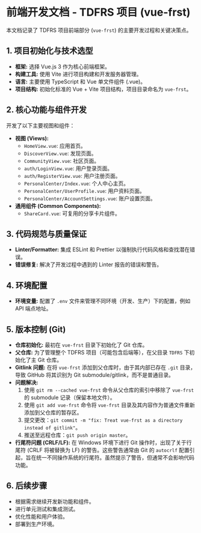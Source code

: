 # 前端开发文档 - TDFRS 项目 (vue-frst)

本文档记录了 TDFRS 项目前端部分 (`vue-frst`) 的主要开发过程和关键决策点。

## 1. 项目初始化与技术选型

*   **框架:** 选择 Vue.js 3 作为核心前端框架。
*   **构建工具:** 使用 Vite 进行项目构建和开发服务器管理。
*   **语言:** 主要使用 TypeScript 和 Vue 单文件组件 (.vue)。
*   **项目结构:** 初始化标准的 Vue + Vite 项目结构，项目目录命名为 `vue-frst`。

## 2. 核心功能与组件开发

开发了以下主要视图和组件：

*   **视图 (Views):**
    *   `HomeView.vue`: 应用首页。
    *   `DiscoverView.vue`: 发现页面。
    *   `CommunityView.vue`: 社区页面。
    *   `auth/LoginView.vue`: 用户登录页面。
    *   `auth/RegisterView.vue`: 用户注册页面。
    *   `PersonalCenter/Index.vue`: 个人中心主页。
    *   `PersonalCenter/UserProfile.vue`: 用户资料页面。
    *   `PersonalCenter/AccountSettings.vue`: 账户设置页面。
*   **通用组件 (Common Components):**
    *   `ShareCard.vue`: 可复用的分享卡片组件。

## 3. 代码规范与质量保证

*   **Linter/Formatter:** 集成 ESLint 和 Prettier 以强制执行代码风格和查找潜在错误。
*   **错误修复:** 解决了开发过程中遇到的 Linter 报告的错误和警告。

## 4. 环境配置

*   **环境变量:** 配置了 `.env` 文件来管理不同环境（开发、生产）下的配置，例如 API 端点地址。

## 5. 版本控制 (Git)

*   **仓库初始化:** 最初在 `vue-frst` 目录下初始化了 Git 仓库。
*   **父仓库:** 为了管理整个 TDFRS 项目（可能包含后端等），在父目录 `TDFRS` 下初始化了主 Git 仓库。
*   **Gitlink 问题:** 在将 `vue-frst` 添加到父仓库时，由于其内部已存在 `.git` 目录，导致 GitHub 将其识别为 Git submodule/gitlink，而不是普通目录。
*   **问题解决:**
    1.  使用 `git rm --cached vue-frst` 命令从父仓库的索引中移除了 `vue-frst` 的 submodule 记录（保留本地文件）。
    2.  使用 `git add vue-frst` 命令将 `vue-frst` 目录及其内容作为普通文件重新添加到父仓库的暂存区。
    3.  提交更改：`git commit -m "fix: Treat vue-frst as a directory instead of gitlink"`。
    4.  推送至远程仓库：`git push origin master`。
*   **行尾符问题 (CRLF/LF):** 在 Windows 环境下进行 Git 操作时，出现了关于行尾符 (CRLF 将被替换为 LF) 的警告。这些警告通常由 Git 的 `autocrlf` 配置引起，旨在统一不同操作系统的行尾符。虽然提示了警告，但通常不会影响代码功能。

## 6. 后续步骤

*   根据需求继续开发新功能和组件。
*   进行单元测试和集成测试。
*   优化性能和用户体验。
*   部署到生产环境。 